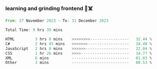 ### learning and grinding frontend :space_invader::skull_and_crossbones:

<!--START_SECTION:waka-->

```rust
From: 27 November 2023 - To: 31 December 2023

Total Time: 9 hrs 39 mins

HTML         3 hrs 8 mins    >>>>>>>>-----------------   32.44 %
C#           2 hrs 45 mins   >>>>>>>------------------   28.48 %
JavaScript   2 hrs 8 mins    >>>>>>-------------------   22.04 %
CSS          1 hr 26 mins    >>>>---------------------   14.77 %
XML          6 mins          -------------------------   01.03 %
Other        3 mins          -------------------------   00.53 %
```

<!--END_SECTION:waka-->
